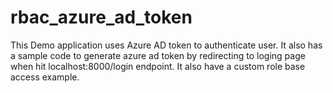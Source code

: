 # rbac_azure_ad_token
This Demo application uses Azure AD token to authenticate user.
It also has a sample code to generate azure ad token by redirecting to loging page when hit localhost:8000/login endpoint.
It also have a custom role base access example.
